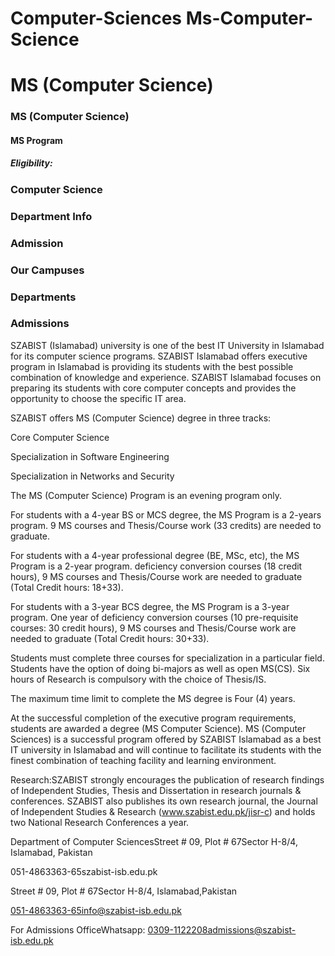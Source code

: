 # Computer-Sciences Ms-Computer-Science

# MS (Computer Science)

### MS (Computer Science)

#### MS Program

##### Eligibility:

### Computer Science

### Department Info

### Admission

### Our Campuses

### Departments

### Admissions

SZABIST (Islamabad) university is one of the best IT University in Islamabad for its computer science programs. SZABIST Islamabad offers executive program in Islamabad is providing its students with the best possible combination of knowledge and experience. SZABIST Islamabad focuses on preparing its students with core computer concepts and provides the opportunity to choose the specific IT area.

SZABIST offers MS (Computer Science) degree in three tracks:

Core Computer Science

Specialization in Software Engineering

Specialization in Networks and Security

The MS (Computer Science) Program is an evening program only.

For students with a 4-year BS or MCS degree, the MS Program is a 2-years program. 9 MS courses and Thesis/Course work (33 credits) are needed to graduate.

For students with a 4-year professional degree (BE, MSc, etc), the MS Program is a 2-year program. deficiency conversion courses (18 credit hours), 9 MS courses and Thesis/Course work are needed to graduate (Total Credit hours: 18+33).

For students with a 3-year BCS degree, the MS Program is a 3-year program. One year of deficiency conversion courses (10 pre-requisite courses: 30 credit hours), 9 MS courses and Thesis/Course work are needed to graduate (Total Credit hours: 30+33).

Students must complete three courses for specialization in a particular field. Students have the option of doing bi-majors as well as open MS(CS). Six hours of Research is compulsory with the choice of Thesis/IS.

The maximum time limit to complete the MS degree is Four (4) years.

At the successful completion of the executive program requirements, students are awarded a degree (MS Computer Science). MS (Computer Sciences) is a successful program offered by SZABIST Islamabad as a best IT university in Islamabad and will continue to facilitate its students with the finest combination of teaching facility and learning environment.

Research:SZABIST strongly encourages the publication of research findings of Independent Studies, Thesis and Dissertation in research journals & conferences. SZABIST also publishes its own research journal, the Journal of Independent Studies & Research (www.szabist.edu.pk/jisr-c) and holds two National Research Conferences a year.

Department of Computer SciencesStreet # 09, Plot # 67Sector H-8/4, Islamabad, Pakistan

051-4863363-65szabist-isb.edu.pk

Street # 09, Plot # 67Sector H-8/4, Islamabad,Pakistan

051-4863363-65info@szabist-isb.edu.pk

For Admissions OfficeWhatsapp: 0309-1122208admissions@szabist-isb.edu.pk

